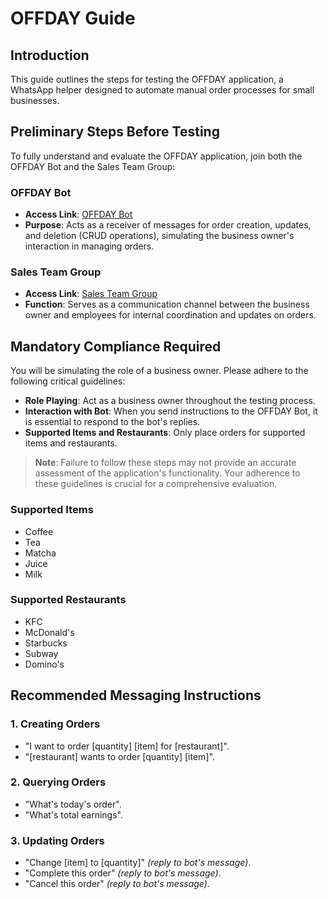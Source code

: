 # OFFDAY Guide

## Introduction

This guide outlines the steps for testing the OFFDAY application, a WhatsApp helper designed to automate manual order processes for small businesses.

## Preliminary Steps Before Testing

To fully understand and evaluate the OFFDAY application, join both the OFFDAY Bot and the Sales Team Group:

### OFFDAY Bot

- **Access Link**: [OFFDAY Bot](https://api.whatsapp.com/send?phone=601154272683)
- **Purpose**: Acts as a receiver of messages for order creation, updates, and deletion (CRUD operations), simulating the business owner's interaction in managing orders.

### Sales Team Group

- **Access Link**: [Sales Team Group](https://chat.whatsapp.com/JgXgHum1r6364Njb4wI7iG)
- **Function**: Serves as a communication channel between the business owner and employees for internal coordination and updates on orders.

## Mandatory Compliance Required

You will be simulating the role of a business owner. Please adhere to the following critical guidelines:

- **Role Playing**: Act as a business owner throughout the testing process.
- **Interaction with Bot**: When you send instructions to the OFFDAY Bot, it is essential to respond to the bot's replies.
- **Supported Items and Restaurants**: Only place orders for supported items and restaurants.

> **Note**: Failure to follow these steps may not provide an accurate assessment of the application's functionality. Your adherence to these guidelines is crucial for a comprehensive evaluation.

### Supported Items

- Coffee
- Tea
- Matcha
- Juice
- Milk

### Supported Restaurants

- KFC
- McDonald's
- Starbucks
- Subway
- Domino's

## Recommended Messaging Instructions

### 1. Creating Orders

- "I want to order [quantity] [item] for [restaurant]".
- "[restaurant] wants to order [quantity] [item]".

### 2. Querying Orders

- "What's today's order".
- "What's total earnings".

### 3. Updating Orders

- "Change [item] to [quantity]" *(reply to bot's message)*.
- "Complete this order" *(reply to bot's message)*.
- "Cancel this order" *(reply to bot's message)*.
